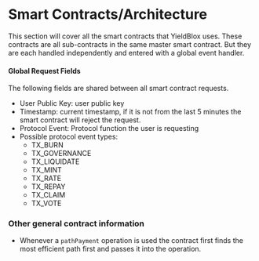 # Smart Contracts/Architecture

This section will cover all the smart contracts that YieldBlox uses. These contracts are all sub-contracts in the same master smart contract. But they are each handled independently and entered with a global event handler.

#### Global Request Fields

The following fields are shared between all smart contract requests.

- User Public Key: user public key&#x20;
- Timestamp: current timestamp, if it is not from the last 5 minutes the smart contract will reject the request.
- Protocol Event: Protocol function the user is requesting
- Possible protocol event types:
  - TX_BURN
  - TX_GOVERNANCE
  - TX_LIQUIDATE
  - TX_MINT
  - TX_RATE
  - TX_REPAY
  - TX_CLAIM
  - TX_VOTE

### Other general contract information

- Whenever a `pathPayment` operation is used the contract first finds the most efficient path first and passes it into the operation.
